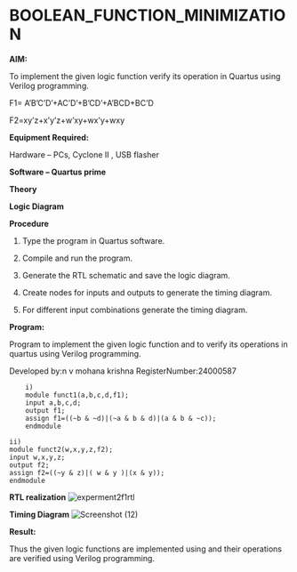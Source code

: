 # BOOLEAN_FUNCTION_MINIMIZATION

**AIM:**

To implement the given logic function verify its operation in Quartus using Verilog programming.

F1= A’B’C’D’+AC’D’+B’CD’+A’BCD+BC’D 

F2=xy’z+x’y’z+w’xy+wx’y+wxy

**Equipment Required:**

Hardware – PCs, Cyclone II , USB flasher

**Software – Quartus prime**

**Theory**

**Logic Diagram**

**Procedure**

1.	Type the program in Quartus software.

2.	Compile and run the program.

3.	Generate the RTL schematic and save the logic diagram.

4.	Create nodes for inputs and outputs to generate the timing diagram.

5.	For different input combinations generate the timing diagram.


**Program:**

 Program to implement the given logic function and to verify its operations in quartus using Verilog programming. 

Developed by:n v mohana krishna 
RegisterNumber:24000587

        i)
        module funct1(a,b,c,d,f1);
        input a,b,c,d;
        output f1;
        assign f1=((~b & ~d)|(~a & b & d)|(a & b & ~c));
        endmodule

    ii)
    module funct2(w,x,y,z,f2);
    input w,x,y,z;
    output f2;
    assign f2=((~y & z)|( w & y )|(x & y));
    endmodule


**RTL realization**
![experment2f1rtl](https://github.com/user-attachments/assets/0273c88e-6a25-4f24-98ae-16de4fbc5dbc)

**Timing Diagram**
![Screenshot (12)](https://github.com/user-attachments/assets/9b7eadfb-ecf4-4b4c-8d61-c2b854856226)

**Result:**

Thus the given logic functions are implemented using and their operations are verified using Verilog programming.

